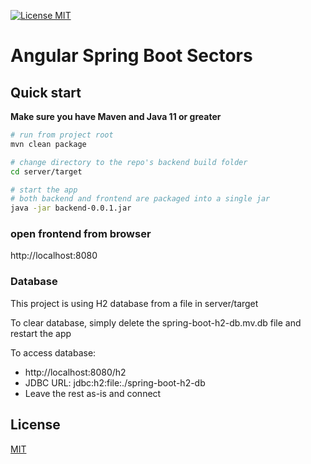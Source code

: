 [![License MIT](https://img.shields.io/badge/license-MIT-blue.svg)](https://github.com/bfwg/angular-spring-jwt-starter/blob/master/LICENSE)


# Angular Spring Boot Sectors


## Quick start
**Make sure you have Maven and Java 11 or greater**
```bash
# run from project root
mvn clean package

# change directory to the repo's backend build folder
cd server/target

# start the app
# both backend and frontend are packaged into a single jar
java -jar backend-0.0.1.jar
```
### open frontend from browser
http://localhost:8080

### Database
This project is using H2 database from a file in server/target

To clear database, simply delete the spring-boot-h2-db.mv.db file
and restart the app

To access database:
* http://localhost:8080/h2
* JDBC URL: jdbc:h2:file:./spring-boot-h2-db
* Leave the rest as-is and connect

## License
[MIT](/LICENSE)

